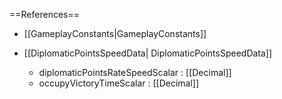 ==References==
 * [[GameplayConstants|GameplayConstants]]

 * [[DiplomaticPointsSpeedData| DiplomaticPointsSpeedData]]
   * diplomaticPointsRateSpeedScalar : [[Decimal]]
   * occupyVictoryTimeScalar : [[Decimal]]


